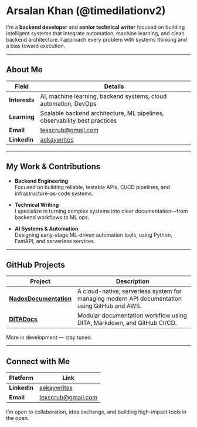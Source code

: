 # Arsalan Khan (@timedilationv2)

I'm a **backend developer** and **senior technical writer** focused on building intelligent systems that integrate automation, machine learning, and clean backend architecture. I approach every problem with systems thinking and a bias toward execution.

---

## About Me

| Field            | Details                                                                 |
|------------------|-------------------------------------------------------------------------|
| **Interests**    | AI, machine learning, backend systems, cloud automation, DevOps         |
| **Learning**     | Scalable backend architecture, ML pipelines, observability best practices |
| **Email**        | [texscrub@gmail.com](mailto:texscrub@gmail.com)                         |
| **LinkedIn**     | [aekaywrites](https://www.linkedin.com/in/aekaywrites/)                 |

---

## My Work & Contributions

- **Backend Engineering**  
  Focused on building reliable, testable APIs, CI/CD pipelines, and infrastructure-as-code systems.
  
- **Technical Writing**  
  I specialize in turning complex systems into clear documentation—from backend workflows to ML ops.

- **AI Systems & Automation**  
  Designing early-stage ML-driven automation tools, using Python, FastAPI, and serverless services.

---

## GitHub Projects

| Project | Description |
|---------|-------------|
| [**NadoxDocumentation**](https://github.com/timedilationv2/nadoxdocumentation) | A cloud-native, serverless system for managing modern API documentation using GitHub and AWS. |
| [**DITADocs**](https://github.com/timedilationv2/ditadocs) | Modular documentation workflow using DITA, Markdown, and GitHub CI/CD. |

More in development — stay tuned.

---

## Connect with Me

| Platform     | Link |
|--------------|------|
| **LinkedIn** | [aekaywrites](https://www.linkedin.com/in/aekaywrites/) |
| **Email**    | [texscrub@gmail.com](mailto:texscrub@gmail.com) |

I’m open to collaboration, idea exchange, and building high-impact tools in the open.
